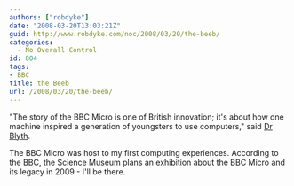```yaml
---
authors: ["robdyke"]
date: "2008-03-20T13:03:21Z"
guid: http://www.robdyke.com/noc/2008/03/20/the-beeb/
categories:
  - No Overall Control
id: 804
tags:
- BBC
title: the Beeb
url: /2008/03/20/the-beeb/
---
```

"The story of the BBC Micro is one of British innovation; it's about how one machine inspired a generation of youngsters to use computers," said [Dr Blyth](http://news.bbc.co.uk/1/hi/technology/7303288.stm "BBC News website").

The BBC Micro was host to my first computing experiences. According to the BBC, the Science Museum plans an exhibition about the BBC Micro and its legacy in 2009 - I'll be there.